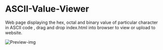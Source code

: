 # ASCII-Value-Viewer
Web page displaying the hex, octal and binary value of particular character in ASCII code , drag and drop index.html into browser to view or upload to website.

![Preview-img](https://user-images.githubusercontent.com/48272770/91982236-8f3fb780-ed47-11ea-82ee-02e26933a852.png)
